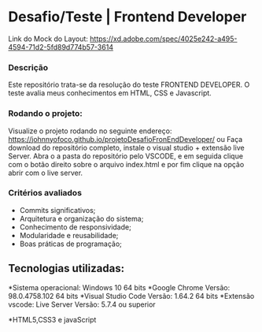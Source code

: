 # Desafio/Teste | Frontend Developer
Link do Mock do Layout: https://xd.adobe.com/spec/4025e242-a495-4594-71d2-5fd89d774b57-3614

### Descrição
Este repositório trata-se da resolução do teste FRONTEND DEVELOPER.
O teste avalia meus conhecimentos em HTML, CSS e Javascript.

### Rodando o projeto:
Visualize o projeto rodando no seguinte endereço: https://johnnyofoco.github.io/projetoDesafioFronEndDeveloper/
ou
Faça download do repositório completo, instale o visual studio + extensão live Server. Abra o a pasta do repositório pelo VSCODE, e em seguida clique com o botão direito sobre o arquivo index.html e por fim clique na opção abrir com o live server.

### Critérios avaliados
* Commits significativos;
* Arquitetura e organização do sistema;
* Conhecimento de responsividade;
* Modularidade e reusabilidade;
* Boas práticas de programação;

## Tecnologias utilizadas:
*Sistema operacional: Windows 10 64 bits
*Google Chrome Versão: 98.0.4758.102 64 bits
*Visual Studio Code Versão: 1.64.2 64 bits
*Extensão vscode: Live Server Versão: 5.7.4 ou superior

*HTML5,CSS3 e javaScript

